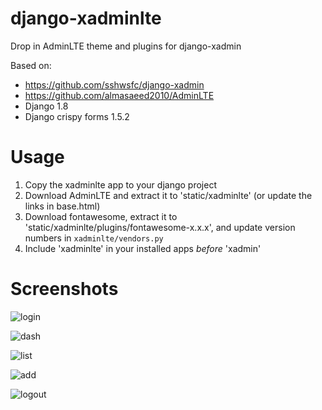 # django-xadminlte
Drop in AdminLTE theme and plugins for django-xadmin 

Based on:

- https://github.com/sshwsfc/django-xadmin
- https://github.com/almasaeed2010/AdminLTE
- Django 1.8
- Django crispy forms 1.5.2

# Usage

1. Copy the xadminlte app to your django project
2. Download AdminLTE and extract it to 'static/xadminlte' (or update the links in base.html)
3. Download fontawesome, extract it to 'static/xadminlte/plugins/fontawesome-x.x.x', and update version numbers in `xadminlte/vendors.py`
4. Include 'xadminlte' in your installed apps _before_ 'xadmin'

# Screenshots
![login](https://lh3.googleusercontent.com/GikibhUn1XrXKgS5cUKVH1HSQa-94lk0_V6N1sJWSycCOmqg5twAcRykFGeAX0vC3jIibd8Bq-iqLXrAskmQXGA6PlesjvfG4BCVHrkXOnIrqJbPegMZw6QArYdNvacltsbSZqhp)

![dash](https://lh6.googleusercontent.com/tX9-ZwK_mJeZeqjsTfl8sQuY1HV6VKFQ8zJNuj6CtUiF3-9QF29AU_ct3mnKVFkR51SCZmw3YJMcQyIEBvG6BaP1rXfLac7kREsl1lEXqjwfdotiY4dIgs9fOmqdMhzPQg9gFEa-)

![list](https://lh6.googleusercontent.com/QEvq0CzR29scLYhFlyfMYKj75IrqwVITu5NHsNTWPAjIIOXjurk4Mml-a9BzG2u-DiLr127pOzcpyfvejU3PLPsWSbDiJpXo6_FN9KC8N_DyXJjT_G48Z9oFd4eQfCuBaSxVjeKm)

![add](https://lh5.googleusercontent.com/x_8lKV8ONTJRjbufpXq04n9x8vs-MkDCzS98BNdku1Z0RUscDsDdwQwJ-5ApTY6Q8Ca4y1Xbdig1P9gG2HqhV8OW8C2hpttFF_LD34okCipHWPpBe5T1BMlw8q-_UbuUJMxYl8bk)

![logout](https://lh3.googleusercontent.com/7LHTy2E6kc1NpEz46UhP6WHbPxrJhCLnnRoJO58uKoNaR8Bv8eykqLMCHUqjynlzWj5hx6n8A5IJr7goZ3u7L_qEvJigMysJxeNK5zm-9xnZ2kyQvxVG5UYt_U8EyjCZ0mY2enVC)

